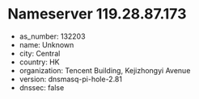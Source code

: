 # Nameserver 119.28.87.173

* as_number: 132203
* name: Unknown
* city: Central
* country: HK
* organization: Tencent Building, Kejizhongyi Avenue
* version: dnsmasq-pi-hole-2.81
* dnssec: false
